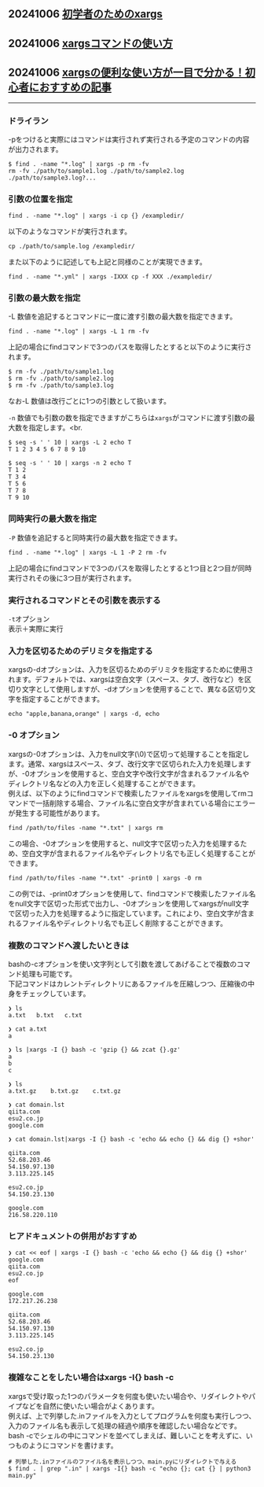 ## 20241006 [初学者のためのxargs](https://qiita.com/s_akibayashi/items/d43d43d2a635d8f2958c)
## 20241006 [xargsコマンドの使い方](https://qiita.com/P-man_Brown/items/c3f2634b7b5e08306c8f)
## 20241006 [xargsの便利な使い方が一目で分かる！初心者におすすめの記事](https://yossi-note.com/about_xargs/)

---

### ドライラン
-pをつけると実際にはコマンドは実行されず実行される予定のコマンドの内容が出力されます。<br>
```
$ find . -name "*.log" | xargs -p rm -fv
rm -fv ./path/to/sample1.log ./path/to/sample2.log ./path/to/sample3.log?...
```

### 引数の位置を指定
```
find . -name "*.log" | xargs -i cp {} /exampledir/
```
以下のようなコマンドが実行されます。<br>
```
cp ./path/to/sample.log /exampledir/
```
また以下のように記述しても上記と同様のことが実現できます。<br>
```
find . -name "*.yml" | xargs -IXXX cp -f XXX ./exampledir/
```



### 引数の最大数を指定
-L 数値を追記するとコマンドに一度に渡す引数の最大数を指定できます。<br>
```
find . -name "*.log" | xargs -L 1 rm -fv
```

上記の場合にfindコマンドで3つのパスを取得したとすると以下のように実行されます。<br>
```
$ rm -fv ./path/to/sample1.log
$ rm -fv ./path/to/sample2.log
$ rm -fv ./path/to/sample3.log
```

なお-L 数値は改行ごとに1つの引数として扱います。<br>

`-n` 数値でも引数の数を指定できますがこちらは`xargs`がコマンドに渡す引数の最大数を指定します。<br.

```
$ seq -s ' ' 10 | xargs -L 2 echo T
T 1 2 3 4 5 6 7 8 9 10

$ seq -s ' ' 10 | xargs -n 2 echo T
T 1 2
T 3 4
T 5 6
T 7 8
T 9 10
```

### 同時実行の最大数を指定
`-P` 数値を追記すると同時実行の最大数を指定できます。<br>

```
find . -name "*.log" | xargs -L 1 -P 2 rm -fv
```
上記の場合にfindコマンドで3つのパスを取得したとすると1つ目と2つ目が同時実行されその後に3つ目が実行されます。<br>


### 実行されるコマンドとその引数を表示する
`-t`オプション<br>
表示＋実際に実行<br>

### 入力を区切るためのデリミタを指定する
xargsの-dオプションは、入力を区切るためのデリミタを指定するために使用されます。デフォルトでは、xargsは空白文字（スペース、タブ、改行など）を区切り文字として使用しますが、-dオプションを使用することで、異なる区切り文字を指定することができます。<br>
```
echo "apple,banana,orange" | xargs -d, echo
```

### -0 オプション
xargsの-0オプションは、入力をnull文字(\0)で区切って処理することを指定します。通常、xargsはスペース、タブ、改行文字で区切られた入力を処理しますが、-0オプションを使用すると、空白文字や改行文字が含まれるファイル名やディレクトリ名などの入力を正しく処理することができます。<br>
例えば、以下のようにfindコマンドで検索したファイルをxargsを使用してrmコマンドで一括削除する場合、ファイル名に空白文字が含まれている場合にエラーが発生する可能性があります。<br>
```
find /path/to/files -name "*.txt" | xargs rm
```
この場合、-0オプションを使用すると、null文字で区切った入力を処理するため、空白文字が含まれるファイル名やディレクトリ名でも正しく処理することができます。<br>
```
find /path/to/files -name "*.txt" -print0 | xargs -0 rm
```
この例では、-print0オプションを使用して、findコマンドで検索したファイル名をnull文字で区切った形式で出力し、-0オプションを使用してxargsがnull文字で区切った入力を処理するように指定しています。これにより、空白文字が含まれるファイル名やディレクトリ名でも正しく削除することができます。<br>


### 複数のコマンドへ渡したいときは
bashの-cオプションを使い文字列として引数を渡してあげることで複数のコマンド処理も可能です。<br>
下記コマンドはカレントディレクトリにあるファイルを圧縮しつつ、圧縮後の中身をチェックしています。<br>
```
❯ ls
a.txt	b.txt	c.txt

❯ cat a.txt
a

❯ ls |xargs -I {} bash -c 'gzip {} && zcat {}.gz'
a
b
c

❯ ls
a.txt.gz	b.txt.gz	c.txt.gz
```
```
❯ cat domain.lst
qiita.com
esu2.co.jp
google.com

❯ cat domain.lst|xargs -I {} bash -c 'echo && echo {} && dig {} +shor'

qiita.com
52.68.203.46
54.150.97.130
3.113.225.145

esu2.co.jp
54.150.23.130

google.com
216.58.220.110
```

### ヒアドキュメントの併用がおすすめ
```
❯ cat << eof | xargs -I {} bash -c 'echo && echo {} && dig {} +shor'
google.com
qiita.com
esu2.co.jp
eof

google.com
172.217.26.238

qiita.com
52.68.203.46
54.150.97.130
3.113.225.145

esu2.co.jp
54.150.23.130
```

### 複雑なことをしたい場合はxargs -I{} bash -c
xargsで受け取った1つのパラメータを何度も使いたい場合や、リダイレクトやパイプなどを自然に使いたい場合がよくあります。<br>
例えば、上で列挙した.inファイルを入力としてプログラムを何度も実行しつつ、入力のファイル名も表示して処理の経過や順序を確認したい場合などです。<br>
bash -cでシェルの中にコマンドを並べてしまえば、難しいことを考えずに、いつものようにコマンドを書けます。<br>
```
# 列挙した.inファイルのファイル名を表示しつつ、main.pyにリダイレクトで与える
$ find . | grep ".in" | xargs -I{} bash -c "echo {}; cat {} | python3 main.py"
```
